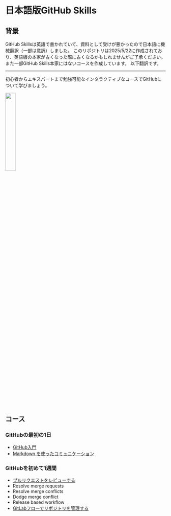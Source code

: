 # 日本語版GitHub Skills

## 背景

GitHub Skillsは英語で書かれていて、資料として受けが悪かったので日本語に機械翻訳（一部は意訳）しました。
このリポジトリは2025/5/22に作成されており、英語版の本家が古くなった際に古くなるかもしれませんがご了承ください。
また一部GitHub Skills本家にはないコースを作成しています。
以下翻訳です。

---

初心者からエキスパートまで勉強可能なインタラクティブなコースでGitHubについて学びましょう。

<img src="https://user-images.githubusercontent.com/1221423/156894097-ff2d6566-7b6a-4488-950e-f4ebe990965a.svg" width="25%">

## コース

### GitHubの最初の1日

- [GitHub入門](https://github.com/kuboctopus/introduction-to-github)
- [Markdown を使ったコミュニケーション](https://github.com/kuboctopus/communicate-using-markdown)

### GitHubを初めて1週間

- [プルリクエストをレビューする](https://github.com/kuboctopus/review-pull-requests)
- Resolve merge requests
- Resolve merge conflicts
- Dodge merge conflict
- Release based workflow
- [GitLabフローでリポジトリを管理する](https://github.com/kuboctopus/gitlab-workflow)
